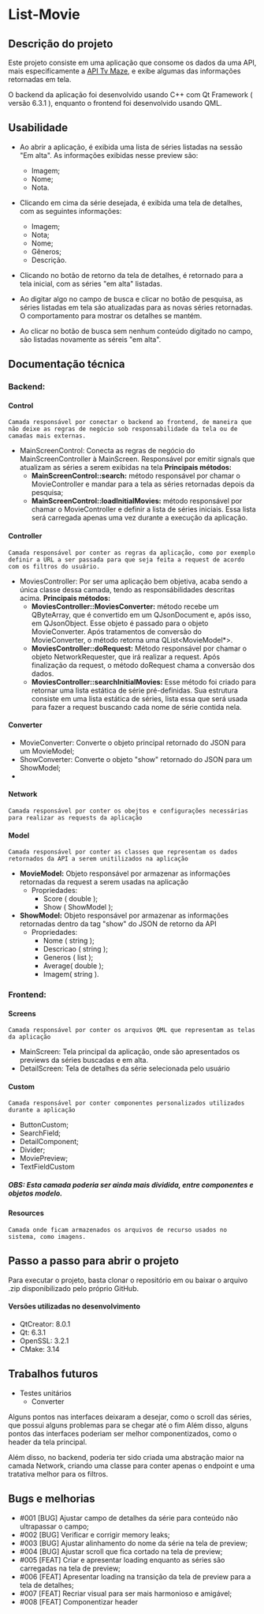 # List-Movie

## Descrição do projeto
Este projeto consiste em uma aplicação que consome os dados da uma API, mais especificamente a [API Tv Maze](https://www.tvmaze.com/api), e exibe algumas das informações retornadas em tela.

O backend da aplicação foi desenvolvido usando C++ com Qt Framework ( versão 6.3.1 ), enquanto o frontend foi desenvolvido usando QML.

## Usabilidade
- Ao abrir a aplicação, é exibida uma lista de séries listadas na sessão "Em alta". As informações exibidas nesse preview são:
	- Imagem;
	- Nome;
	- Nota.

- Clicando em cima da série desejada, é exibida uma tela de detalhes, com as seguintes informações:
	- Imagem;
	- Nota;
	- Nome;
	- Gêneros;
	- Descrição.

- Clicando no botão de retorno da tela de detalhes, é retornado para a tela inicial, com as séries "em alta" listadas.
- Ao digitar algo no campo de busca e clicar no botão de pesquisa, as séries listadas em tela são atualizadas para as novas séries retornadas. O comportamento para mostrar os detalhes se mantém.
- Ao clicar no botão de busca sem nenhum conteúdo digitado no campo, são listadas novamente as séreis "em alta".

## Documentação técnica
### Backend:
#### Control
	Camada responsável por conectar o backend ao frontend, de maneira que não deixe as regras de negócio sob responsabilidade da tela ou de camadas mais externas.
	
- MainScreenControl: Conecta as regras de negócio do MainScreenController à MainScreen. Responsável por emitir signals que atualizam as séries a serem exibidas na tela
**Principais métodos:** 
	- **MainScreenControl::search:** método responsável por chamar o MovieController e mandar para a tela as séries retornadas depois da pesquisa;
	- **MainScreenControl::loadInitialMovies:** método responsável por chamar o MovieController e definir a lista de séries iniciais. Essa lista será carregada apenas uma vez durante a execução da aplicação.

#### Controller
	Camada responsável por conter as regras da aplicação, como por exemplo definir a URL a ser passada para que seja feita a request de acordo com os filtros do usuário.

- MoviesController: Por ser uma aplicação bem objetiva, acaba sendo a única classe dessa camada, tendo as responsábilidades descritas acima.
**Principais métodos:**
	- **MoviesController::MoviesConverter:** método recebe um QByteArray, que é convertido em um QJsonDocument e, após isso, em QJsonObject. Esse objeto é passado para o objeto MovieConverter. Após tratamentos de conversão do MovieConverter, o método retorna uma QList<MovieModel*>.
	- **MoviesController::doRequest:** Método responsável por chamar o objeto NetworkRequester, que irá realizar a request. Após finalização da request, o método doRequest chama a conversão dos dados.
	- **MoviesController::searchInitialMovies:** Esse método foi criado para retornar uma lista estática de série pré-definidas. Sua estrutura consiste em uma lista estática de séries, lista essa que será usada para fazer a request buscando cada nome de série contida nela.

#### Converter
- MovieConverter: Converte o objeto principal retornado do JSON para um MovieModel;
- ShowConverter: Converte o objeto "show" retornado do JSON para um ShowModel;
- 
#### Network
	Camada responsável por conter os obejtos e configurações necessárias para realizar as requests da aplicação

#### Model
	Camada responsável por conter as classes que representam os dados retornados da API a serem unitilizados na aplicação
- **MovieModel:** Objeto responsável por armazenar as informações retornadas da request a serem usadas na aplicação
	- Propriedades:
		- Score ( double );
		- Show ( ShowModel );
- **ShowModel:** Objeto responsável por armazenar as informações retornadas dentro da tag "show" do JSON de retorno da API
	- Propriedades:
		- Nome ( string );
		- Descricao ( string );
		- Generos ( list );
		- Average( double );
		- Imagem( string ).

### Frontend:
#### Screens
	Camada responsável por conter os arquivos QML que representam as telas da aplicação
- MainScreen: Tela principal da aplicação, onde são apresentados os previews da séries buscadas e em alta.
- DetailScreen: Tela de detalhes da série selecionada pelo usuário

#### Custom
	Camada responsável por conter componentes personalizados utilizados durante a aplicação
- ButtonCustom;
- SearchField;
- DetailComponent;
- Divider;
- MoviePreview;
- TextFieldCustom
##### OBS: Esta camada poderia ser ainda mais dividida, entre componentes e objetos modelo.
#### Resources
	Camada onde ficam armazenados os arquivos de recurso usados no sistema, como imagens.


## Passo a passo para abrir o projeto
Para executar o projeto, basta clonar o repositório em ou baixar o arquivo .zip disponibilizado pelo próprio GitHub.

#### Versões utilizadas no desenvolvimento
- QtCreator: 8.0.1
- Qt: 6.3.1
- OpenSSL: 3.2.1
- CMake: 3.14

## Trabalhos futuros
 - Testes unitários
   - Converter
   
Alguns pontos nas interfaces deixaram a desejar, como o scroll das séries, que possui alguns problemas para se chegar até o fim
Além disso, alguns pontos das interfaces poderiam ser melhor componentizados, como o header da tela principal.

Além disso, no backend, poderia ter sido criada uma abstração maior na camada Network, criando uma classe para conter apenas o endpoint e uma tratativa melhor para os filtros.

## Bugs e melhorias ##

- #001 [BUG] Ajustar campo de detalhes da série para conteúdo não ultrapassar o campo;
- #002 [BUG] Verificar e corrigir memory leaks;
- #003 [BUG] Ajustar alinhamento do nome da série na tela de preview;
- #004 [BUG] Ajustar scroll que fica cortado na tela de preview;
- #005 [FEAT] Criar e apresentar loading enquanto as séries são carregadas na tela de preview;
- #006 [FEAT] Apresentar loading na transição da tela de preview para a tela de detalhes;
- #007 [FEAT] Recriar visual para ser mais harmonioso e amigável;
- #008 [FEAT] Componentizar header

